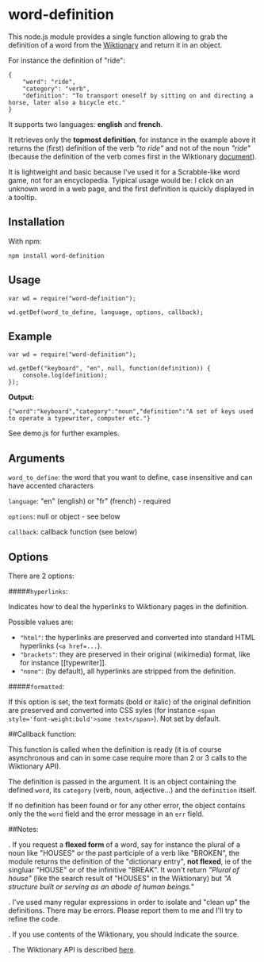 # word-definition

This node.js module provides a single function allowing to grab the definition of a word from the [Wiktionary](https://en.wiktionary.org) and return it in an object.

For instance the definition of "ride":

```
{
	"word": "ride",
	"category": "verb",
	"definition": "To transport oneself by sitting on and directing a horse, later also a bicycle etc."
}
```
It supports two languages: **english** and **french**.

It retrieves only the **topmost definition**, for instance in the example above it returns the (first) definition of the verb *"to ride"* and not of the noun *"ride"* (because the definition of the verb comes first in the Wiktionary [document](https://en.wiktionary.org/wiki/ride)).

It is lightweight and basic because I've used it for a Scrabble-like word game, not for an encyclopedia. Tyipical usage would be: I click on an unknown word in a web page, and the first definition is quickly displayed in a tooltip.

## Installation

With npm:

```
npm install word-definition
```

## Usage

```
var wd = require("word-definition");

wd.getDef(word_to_define, language, options, callback);
```

## Example

```
var wd = require("word-definition");

wd.getDef("keyboard", "en", null, function(definition)) {
	console.log(definition);
});
```

**Output:**

```
{"word":"keyboard","category":"noun","definition":"A set of keys used to operate a typewriter, computer etc."}
```

See demo.js for further examples.

## Arguments

`word_to_define`: the word that you want to define, case insensitive and can have accented characters

`language`: "en" (english) or "fr" (french) - required

`options`: null or object - see below

`callback`: callback function (see below)

## Options

There are 2 options:

#####`hyperlinks`:

Indicates how to deal the hyperlinks to Wiktionary pages in the definition.

Possible values are:

- `"html"`: the hyperlinks are preserved and converted into standard HTML hyperlinks (`<a href=...`).
- `"brackets"`: they are preserved in their original (wikimedia) format, like for instance [[typewriter]].
- `"none"`: (by default), all hyperlinks are stripped from the definition.

#####`formatted`:

If this option is set, the text formats (bold or italic) of the original definition are preserved and converted into CSS syles (for instance `<span style='font-weight:bold'>some text</span>`). Not set by default.

##Callback function:

This function is called when the definition is ready (it is of course asynchronous and can in some case require more than 2 or 3 calls to the Wiktionary API).

The definition is passed in the argument. It is an object containing the defined `word`, its `category` (verb, noun, adjective...) and the `definition` itself.

If no definition has been found or for any other error, the object contains only the the `word` field and the error message in an `err` field.

##Notes:

. If you request a **flexed form** of a word, say for instance the plural of a noun like "HOUSES" or the past participle of a verb like "BROKEN", the module returns the definition of the "dictionary entry", **not flexed**, ie of the singluar "HOUSE" or of the infinitive "BREAK". It won't return *"Plural of house"* (like the search result of "HOUSES" in the Wiktionary) but *"A structure built or serving as an abode of human beings."*

. I've used many regular expressions in order to isolate and "clean up" the definitions. There may be errors. Please report them to me and I'll try to refine the code.

. If you use contents of the Wiktionary, you should indicate the source.

. The Wiktionary API is described [here](https://en.wiktionary.org/w/api.php).
